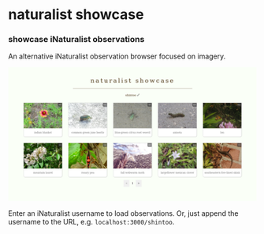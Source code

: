 # naturalist showcase
### showcase iNaturalist observations

An alternative iNaturalist observation browser focused on imagery.

![screenshot](images/screenshot.png)

Enter an iNaturalist username to load observations. Or, just append the username to the URL,
e.g. `localhost:3000/shintoo`.
